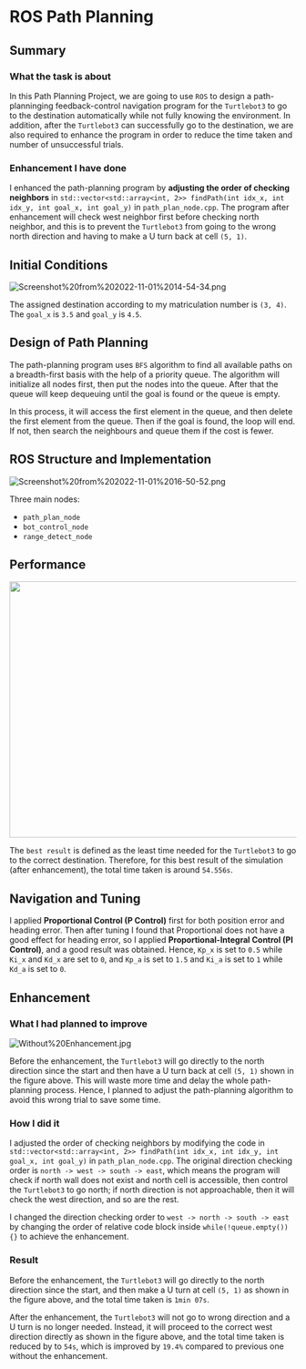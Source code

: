 # ROS Path Planning

## Summary

### What the task is about

In this Path Planning Project, we are going to use `ROS` to design a path-planninging feedback-control navigation program for the `Turtlebot3` to go to the destination automatically while not fully knowing the environment. In addition, after the `Turtlebot3` can successfully go to the destination, we are also required to enhance the program in order to reduce the time taken and number of unsuccessful trials.

### Enhancement I have done

I enhanced the path-planning program by **adjusting the order of checking neighbors** in `std::vector<std::array<int, 2>> findPath(int idx_x, int idx_y, int goal_x, int goal_y)` in `path_plan_node.cpp`. The program after enhancement will check west neighbor first before checking north neighbor, and this is to prevent the `Turtlebot3` from going to the wrong north direction and having to make a U turn back at cell `(5, 1)`.

## Initial Conditions

![Screenshot%20from%202022-11-01%2014-54-34.png](https://github.com/Yu-Haikuo/Robotics-ROS-Path-Planning/blob/main/Figures/Screenshot%20from%202022-11-01%2014-54-34.png)

The assigned destination according to my matriculation number is `(3, 4)`. The `goal_x` is `3.5` and `goal_y` is `4.5`.

## Design of Path Planning

The path-planning program uses `BFS` algorithm to find all available paths on a breadth-first basis with the help of a priority queue. The algorithm will initialize all nodes first, then put the nodes into the queue. After that the queue will keep dequeuing until the goal is found or the queue is empty.

In this process, it will access the first element in the queue, and then delete the first element from the queue. Then if the goal is found, the loop will end. If not, then search the neighbours and queue them if the cost is fewer.

## ROS Structure and Implementation
![Screenshot%20from%202022-11-01%2016-50-52.png](https://github.com/Yu-Haikuo/Robotics-ROS-Path-Planning/blob/main/Figures/Screenshot%20from%202022-11-01%2016-50-52.png)

Three main nodes: 
* `path_plan_node`
* `bot_control_node`
* `range_detect_node`

## Performance

<p align="center">
  <img height="450" width="800" src="https://github.com/Yu-Haikuo/Robotics-ROS-Path-Planning/blob/main/Figures/ezgif.com-gif-maker.gif">
</p>

The `best result` is defined as the least time needed for the `Turtlebot3` to go to the correct destination. Therefore, for this best result of the simulation (after enhancement), the total time taken is around `54.556s`.

## Navigation and Tuning

I applied **Proportional Control (P Control)** first for both position error and heading error. Then after tuning I found that Proportional does not have a good effect for heading error, so I applied **Proportional-Integral Control (PI Control)**, and a good result was obtained. Hence, `Kp_x` is set to `0.5` while `Ki_x` and `Kd_x` are set to `0`, and `Kp_a` is set to `1.5` and `Ki_a` is set to `1` while `Kd_a` is set to `0`.

## Enhancement

### What I had planned to improve

![Without%20Enhancement.jpg](https://github.com/Yu-Haikuo/Robotics-ROS-Path-Planning/blob/main/Figures/Without%20Enhancement.jpg)

Before the enhancement, the `Turtlebot3` will go directly to the north direction since the start and then have a U turn back at cell `(5, 1)` shown in the figure above. This will waste more time and delay the whole path-planning process. Hence, I planned to adjust the path-planning algorithm to avoid this wrong trial to save some time.

### How I did it

I adjusted the order of checking neighbors by modifying the code in `std::vector<std::array<int, 2>> findPath(int idx_x, int idx_y, int goal_x, int goal_y)` in `path_plan_node.cpp`. The original direction checking order is `north -> west -> south -> east`, which means the program will check if north wall does not exist and north cell is accessible, then control the `Turtlebot3` to go north; if north direction is not approachable, then it will check the west direction, and so are the rest.

I changed the direction checking order to `west -> north -> south -> east` by changing the order of relative code block inside `while(!queue.empty()){}` to achieve the enhancement.

### Result

Before the enhancement, the `Turtlebot3` will go directly to the north direction since the start, and then make a U turn at cell `(5, 1)` as shown in the figure above, and the total time taken is `1min 07s`.

After the enhancement, the `Turtlebot3` will not go to wrong direction and a U turn is no longer needed. Instead, it will proceed to the correct west direction directly as shown in the figure above, and the total time taken is reduced by to `54s`, which is improved by `19.4%` compared to previous one without the enhancement.
